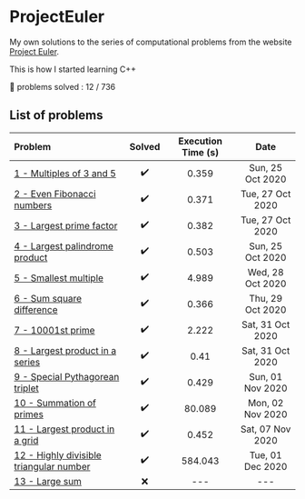 # ProjectEuler
My own solutions to the series of computational problems from the website
[Project Euler](https://projecteuler.net/).

This is how I started learning C++ 

:pushpin: problems solved : 12 / 736

## List of problems

Problem | Solved | Execution Time (s) | Date
:---|:---:|:---:|:---:
[1 - Multiples of 3 and 5](Problem_1/main.cpp)|:heavy_check_mark:|0.359|Sun, 25 Oct 2020
[2 - Even Fibonacci numbers](Problem_2/main.cpp)|:heavy_check_mark:|0.371|Tue, 27 Oct 2020
[3 - Largest prime factor](Problem_3/main.cpp)|:heavy_check_mark:|0.382|Tue, 27 Oct 2020
[4 - Largest palindrome product](Problem_4/main.cpp)|:heavy_check_mark:|0.503|Sun, 25 Oct 2020
[5 - Smallest multiple](Problem_5/main.cpp)|:heavy_check_mark:|4.989|Wed, 28 Oct 2020
[6 - Sum square difference](Problem_6/main.cpp)|:heavy_check_mark:|0.366|Thu, 29 Oct 2020
[7 - 10001st prime](Problem_7/main.cpp)|:heavy_check_mark:|2.222|Sat, 31 Oct 2020
[8 - Largest product in a series](Problem_8/main.cpp)|:heavy_check_mark:|0.41|Sat, 31 Oct 2020
[9 - Special Pythagorean triplet](Problem_9/main.cpp)|:heavy_check_mark:|0.429|Sun, 01 Nov 2020
[10 - Summation of primes](Problem_10/main.cpp)|:heavy_check_mark:|80.089|Mon, 02 Nov 2020
[11 - Largest product in a grid](Problem_11/main.cpp)|:heavy_check_mark:|0.452|Sat, 07 Nov 2020
[12 - Highly divisible triangular number](Problem_12/main.cpp)|:heavy_check_mark:|584.043|Tue, 01 Dec 2020
[13 - Large sum](Problem_13/main.cpp)|:x:|---|---
